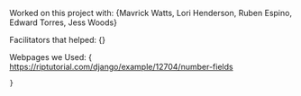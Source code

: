 Worked on this project with: 
    {Mavrick Watts, Lori Henderson, Ruben Espino, Edward Torres, Jess Woods}

Facilitators that helped:
    {}
    
Webpages we Used:
    {
        https://riptutorial.com/django/example/12704/number-fields

    }